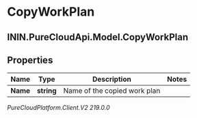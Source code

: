 # CopyWorkPlan

## ININ.PureCloudApi.Model.CopyWorkPlan

## Properties

|Name | Type | Description | Notes|
|------------ | ------------- | ------------- | -------------|
| **Name** | **string** | Name of the copied work plan | |



_PureCloudPlatform.Client.V2 219.0.0_
